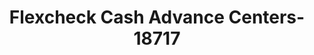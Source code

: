 ---
f_zip-code: 17976
f_state-code: PA
title: Flexcheck Cash Advance Centers-18717
f_phone: 570-462-3635
f_city-only: Shenandoah
f_address: 3 Gold Star Plaza Shenandoah
f_location-unique-id: '18717'
slug: flexcheck-cash-advance-centers-18717
updated-on: '2024-05-30T13:46:58.046Z'
created-on: '2024-05-30T13:36:59.803Z'
published-on: '2024-05-30T13:54:32.469Z'
f_city-state: cms/city/shenandoah-pa.md
f_company: cms/company/flexcheck-cash-advance-centers.md
f_state: cms/state/pennsylvania.md
layout: '[payday-loan].html'
tags: payday-loan
---
